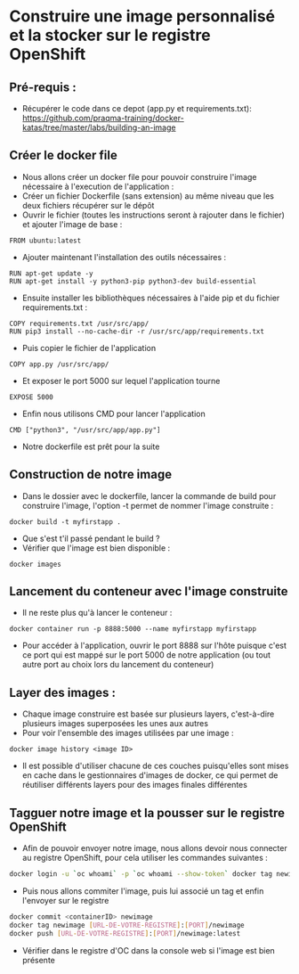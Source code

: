 # Construire une image personnalisé et la stocker sur le registre OpenShift

## Pré-requis :
- Récupérer le code dans ce depot (app.py et requirements.txt):
https://github.com/praqma-training/docker-katas/tree/master/labs/building-an-image

## Créer le docker file
- Nous allons créer un docker file pour pouvoir construire l'image nécessaire à l'execution de l'application :
- Créer un fichier Dockerfile (sans extension) au même niveau que les deux fichiers récupérer sur le dépôt
- Ouvrir le fichier (toutes les instructions seront à rajouter dans le fichier) et ajouter l'image de base :
```
FROM ubuntu:latest
```
- Ajouter maintenant l'installation des outils nécessaires :
```
RUN apt-get update -y
RUN apt-get install -y python3-pip python3-dev build-essential
```
- Ensuite installer les bibliothèques nécessaires à l'aide pip et du fichier requirements.txt :
```
COPY requirements.txt /usr/src/app/
RUN pip3 install --no-cache-dir -r /usr/src/app/requirements.txt
```
- Puis copier le fichier de l'application
```
COPY app.py /usr/src/app/
```
- Et exposer le port 5000 sur lequel l'application tourne 
```
EXPOSE 5000
```
- Enfin nous utilisons CMD pour lancer l'application
```
CMD ["python3", "/usr/src/app/app.py"]
```
- Notre dockerfile est prêt pour la suite

## Construction de notre image
- Dans le dossier avec le dockerfile, lancer la commande de build pour construire l'image, l'option -t permet de nommer l'image construite :
```
docker build -t myfirstapp .
```
- Que s'est t'il passé pendant le build ?
- Vérifier que l'image est bien disponible :
```
docker images
```

## Lancement du conteneur avec l'image construite
- Il ne reste plus qu'à lancer le conteneur :
```
docker container run -p 8888:5000 --name myfirstapp myfirstapp
```
- Pour accéder à l'application, ouvrir le port 8888 sur l'hôte puisque c'est ce port qui est mappé sur le port 5000 de notre application (ou tout autre port au choix lors du lancement du conteneur)

## Layer des images :
- Chaque image construire est basée sur plusieurs layers, c'est-à-dire plusieurs images superposées les unes aux autres
- Pour voir l'ensemble des images utilisées par une image :
```
docker image history <image ID>
```
- Il est possible d'utiliser chacune de ces couches puisqu'elles sont mises en cache dans le gestionnaires d'images de docker, ce qui permet de réutiliser différents layers pour des images finales différentes

## Tagguer notre image et la pousser sur le registre OpenShift

* Afin de pouvoir envoyer notre image, nous allons devoir nous connecter au registre OpenShift, pour cela utiliser les commandes suivantes :
```sh
docker login -u `oc whoami` -p `oc whoami --show-token` docker tag newimage [URL-DE-VOTRE-REGISTRE]:[PORT]/newimage
```

* Puis nous allons commiter l'image, puis lui associé un tag et enfin l'envoyer sur le registre 
```sh
docker commit <containerID> newimage
docker tag newimage [URL-DE-VOTRE-REGISTRE]:[PORT]/newimage
docker push [URL-DE-VOTRE-REGISTRE]:[PORT]/newimage:latest
```

* Vérifier dans le registre d'OC dans la console web si l'image est bien présente